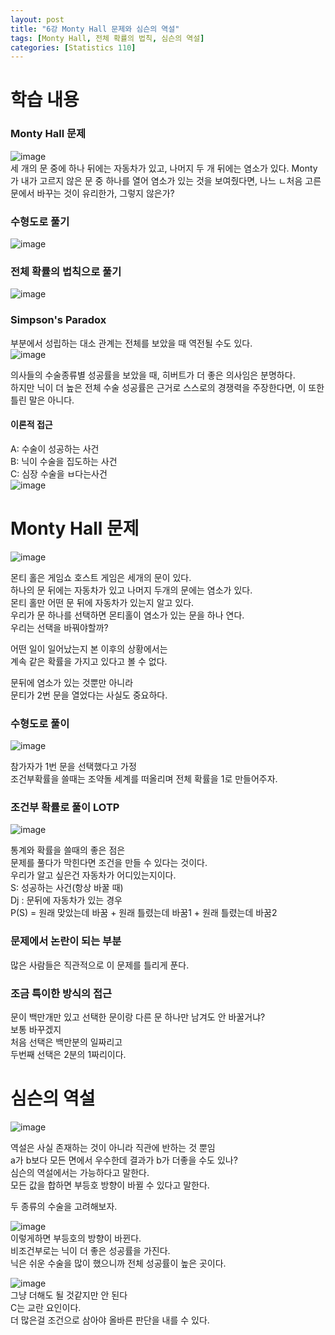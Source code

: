 ```yaml
---
layout: post
title: "6강 Monty Hall 문제와 심슨의 역설"
tags: [Monty Hall, 전체 확률의 법칙, 심슨의 역설]
categories: [Statistics 110]
---
```


# 학습 내용
### Monty Hall 문제
![image](https://user-images.githubusercontent.com/50114210/72540858-e3834d80-38c4-11ea-8132-49c805572872.png)          
세 개의 문 중에 하나 뒤에는 자동차가 있고, 나머지 두 개 뒤에는 염소가 있다. Monty가 내가 고르지 않은 문 중 하나를 열어 염소가 있는 것을 보여줬다면, 나느 ㄴ처음 고른 문에서 바꾸는 것이 유리한가, 그렇지 않은가?

### 수형도로 풀기
![image](https://user-images.githubusercontent.com/50114210/72540954-0877c080-38c5-11ea-8d71-0d3f85f56581.png)

### 전체 확률의 법칙으로 풀기
![image](https://user-images.githubusercontent.com/50114210/72540979-12012880-38c5-11ea-84de-7967dd27eef4.png)            

### Simpson's Paradox
부분에서 성립하는 대소 관계는 전체를 보았을 때 역전될 수도 있다.        
![image](https://user-images.githubusercontent.com/50114210/72541008-1e858100-38c5-11ea-8eda-b370ddd150e3.png)        

의사들의 수술종류별 성공률을 보았을 때, 히버트가 더 좋은 의사임은 분명하다.        
하지만 닉이 더 높은 전체 수술 성공률은 근거로 스스로의 경쟁력을 주장한다면, 이 또한 틀린 말은 아니다.          

#### 이론적 접근
A: 수술이 성공하는 사건       
B: 닉이 수술을 집도하는 사건           
C: 심장 수술을 ㅂ다는사건            
![image](https://user-images.githubusercontent.com/50114210/72541176-64424980-38c5-11ea-9e19-e782a844bf61.png)             

# Monty Hall 문제   
![image](https://user-images.githubusercontent.com/50114210/72534813-cb0e3580-38ba-11ea-873d-487f7d4d9ba0.png)          

몬티 홀은 게임쇼 호스트 게임은 세개의 문이 있다.         
하나의 문 뒤에는 자동차가 있고 나머지 두개의 문에는 염소가 있다.          
몬티 홀만 어떤 문 뒤에 자동차가 있는지 알고 있다.          
우리가 문 하나를 선택하면 몬티홀이 염소가 있는 문을 하나 연다.         
우리는 선택을 바꿔야할까?          

어떤 일이 일어났는지 본 이후의 상황에서는         
계속 같은 확률을 가지고 있다고 볼 수 없다.         

문뒤에 염소가 있는 것뿐만 아니라          
문티가 2번 문을 열었다는 사실도 중요하다.             

### 수형도로 풀이
![image](https://user-images.githubusercontent.com/50114210/72535573-20971200-38bc-11ea-8abc-a4dbc8dbf7f4.png)         

참가자가 1번 문을 선택했다고 가정         
조건부확률을 쓸때는 조약돌 세계를 떠올리며 전체 확률을 1로 만들어주자.          

### 조건부 확률로 풀이 LOTP      
![image](https://user-images.githubusercontent.com/50114210/72536350-6d2f1d00-38bd-11ea-83be-e99d6e3aa9aa.png)        

통계와 확률을 쓸때의 좋은 점은       
문제를 풀다가 막힌다면 조건을 만들 수 있다는 것이다.         
우리가 알고 싶은건 자동차가 어디있는지이다.           
S: 성공하는 사건(항상 바꿀 때)        
Dj : 문뒤에 자동차가 있는 경우            
P(S) = 원래 맞았는데 바꿈 + 원래 틀렸는데 바꿈1 + 원래 틀렸는데 바꿈2          

### 문제에서 논란이 되는 부분
많은 사람들은 직관적으로 이 문제를 틀리게 푼다.           

### 조금 특이한 방식의 접근
문이 백만개만 있고 선택한 문이랑 다른 문 하나만 남겨도 안 바꿀거냐?            
보통 바꾸겠지          
처음 선택은 백만분의 일짜리고       
두번째 선택은 2분의 1짜리이다.       

# 심슨의 역설
![image](https://user-images.githubusercontent.com/50114210/72538821-b7b29880-38c1-11ea-8871-24c3c5be98f5.png)             

역설은 사실 존재하는 것이 아니라 직관에 반하는 것 뿐임      
a가 b보다 모든 면에서 우수한데 결과가 b가 더좋을 수도 있나?        
심슨의 역설에서는 가능하다고 말한다.        
모든 값을 합하면 부등호 방향이 바뀔 수 있다고 말한다.        
 
두 종류의 수술을 고려해보자.      

![image](https://user-images.githubusercontent.com/50114210/72539067-1b3cc600-38c2-11ea-90ad-33b7a349da3d.png)        
이렇게하면 부등호의 방향이 바뀐다.         
비조건부로는 닉이 더 좋은 성공률을 가진다.        
닉은 쉬운 수술을 많이 했으니까 전체 성공률이 높은 곳이다.          

![image](https://user-images.githubusercontent.com/50114210/72539793-3d831380-38c3-11ea-8897-72161d330d4b.png)      
그냥 더해도 될 것같지만 안 된다       
C는 교란 요인이다.            
더 많은걸 조건으로 삼아야 올바른 판단을 내를 수 있다.        


















